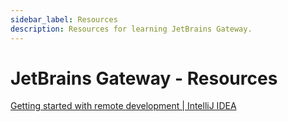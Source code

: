 ```yaml
---
sidebar_label: Resources
description: Resources for learning JetBrains Gateway.
---
```


# JetBrains Gateway - Resources

[Getting started with remote development | IntelliJ IDEA](https://www.jetbrains.com/help/idea/remote-development-a.html#use_idea)